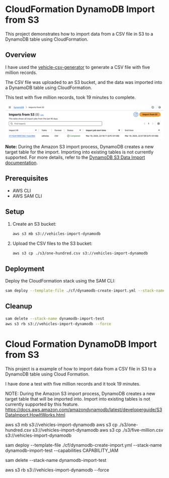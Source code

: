 # CloudFormation DynamoDB Import from S3

This project demonstrates how to import data from a CSV file in S3 to a DynamoDB table using CloudFormation.

## Overview

I have used the [vehicle-csv-generator](https://github.com/dennysfredericci/vehicle-csv-generator) to generate a CSV file with five million records. 

The CSV file was uploaded to an S3 bucket, and the data was imported into a DynamoDB table using CloudFormation.

This test with five million records, took 19 minutes to complete.

![aws-console-import.png](aws-console-import.png)

**Note:** During the Amazon S3 import process, DynamoDB creates a new target table for the import. Importing into existing tables is not currently supported. For more details, refer to the [DynamoDB S3 Data Import documentation](https://docs.aws.amazon.com/amazondynamodb/latest/developerguide/S3DataImport.HowItWorks.html).

## Prerequisites

- AWS CLI
- AWS SAM CLI

## Setup

1. Create an S3 bucket:

    ```sh
    aws s3 mb s3://vehicles-import-dynamodb
    ```

2. Upload the CSV files to the S3 bucket:

    ```sh
    aws s3 cp ./s3/one-hundred.csv s3://vehicles-import-dynamodb
    ```

## Deployment

Deploy the CloudFormation stack using the SAM CLI:

```sh
sam deploy --template-file ./cf/dynamodb-create-import.yml --stack-name dynamodb-import-test --capabilities CAPABILITY_IAM
```

## Cleanup

```sh
sam delete --stack-name dynamodb-import-test
aws s3 rb s3://vehicles-import-dynamodb --force
```


# Cloud Formation DynamoDB Import from S3

This project is a example of how to import data from a CSV file in S3 to a DynamoDB table using Cloud Formation.

I have done a test with five million records and it took 19 minutes.

NOTE: During the Amazon S3 import process, DynamoDB creates a new target table that will be imported into. Import into existing tables is not currently supported by this feature.
https://docs.aws.amazon.com/amazondynamodb/latest/developerguide/S3DataImport.HowItWorks.html






aws s3 mb s3://vehicles-import-dynamodb
aws s3 cp ./s3/one-hundred.csv s3://vehicles-import-dynamodb
aws s3 cp ./s3/five-million.csv s3://vehicles-import-dynamodb

sam deploy --template-file ./cf/dynamodb-create-import.yml --stack-name dynamodb-import-test --capabilities CAPABILITY_IAM

sam delete --stack-name dynamodb-import-test

aws s3 rb s3://vehicles-import-dynamodb --force